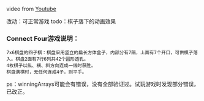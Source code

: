 
video from [Youtube](https://www.youtube.com/watch?v=lhNdUVh3qCc)

改动：可正常游戏
todo：棋子落下的动画效果

### Connect Four游戏说明：
    7x6棋盘的四子棋：棋盘采用竖立的扁长方体盒子，内部分有7隔，上面有7个开口，可供棋子落入。棋盘2面有7行6列共42个圆形透孔。
    4枚棋子以纵、横、斜方向连成一线时获胜。
    棋盘满棋时，无任何连成4子，则平手。

ps：winningArrays可能会有错误，没有全部验证过。试玩游戏时发现部分错误，已改正。